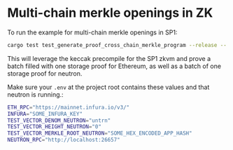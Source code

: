 # Multi-chain merkle openings in ZK
To run the example for multi-chain merkle openings in SP1:

```bash
cargo test test_generate_proof_cross_chain_merkle_program --release -- --nocapture
```

This will leverage the keccak precompile for the SP1 zkvm and prove a batch filled with one storage proof for Ethereum,
as well as a batch of one storage proof for neutron.

Make sure your `.env` at the project root contains these values and that neutron is running.:

```bash
ETH_RPC="https://mainnet.infura.io/v3/"
INFURA="SOME_INFURA_KEY"
TEST_VECTOR_DENOM_NEUTRON="untrn"
TEST_VECTOR_HEIGHT_NEUTRON="0"
TEST_VECTOR_MERKLE_ROOT_NEUTRON="SOME_HEX_ENCODED_APP_HASH"
NEUTRON_RPC="http://localhost:26657"
```
